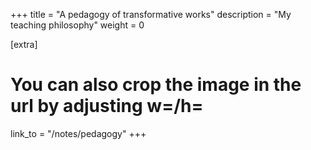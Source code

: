 +++
title = "A pedagogy of transformative works"
description = "My teaching philosophy"
weight = 0

[extra]
# You can also crop the image in the url by adjusting w=/h=
link_to = "/notes/pedagogy"
+++
